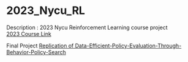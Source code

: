 # 2023_Nycu_RL
Description : 2023 Nycu Reinforcement Learning course project  
[2023 Course Link](https://drive.google.com/drive/folders/1H1jJ4tY2_PvQIGZ_-3uf0-rGB8tAyE3k?usp=sharing)

Final Project [Replication of Data-Efficient-Policy-Evaluation-Through-Behavior-Policy-Search](https://github.com/Qmaoboy/Data-Efficient-Policy-Evaluation-Through-Behavior-Policy-Search)

